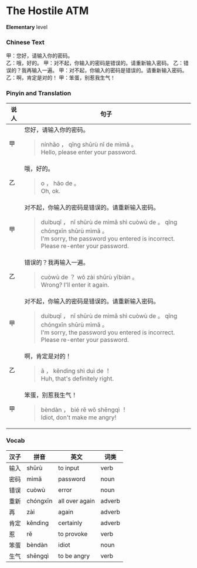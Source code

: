 # The Hostile ATM
**Elementary** level
### Chinese Text
甲：您好，请输入你的密码。<br />乙：哦，好的。
甲：对不起，你输入的密码是错误的。请重新输入密码。
乙：错误的？我再输入一遍。
甲：对不起，你输入的密码是错误的。请重新输入密码。
乙：啊，肯定是对的！
甲：笨蛋，别惹我生气！

### Pinyin and Translation
|说人|句子|
|----|----|
|甲|您好，请输入你的密码。<blockquote>nínhǎo ， qǐng shūrù nǐ de mìmǎ 。<br />Hello, please enter your password.</blockquote>|
|乙|哦，好的。<blockquote>o ， hǎo de 。<br />Oh, ok.</blockquote>|
|甲|对不起，你输入的密码是错误的。请重新输入密码。<blockquote>duìbuqǐ ， nǐ shūrù de mìmǎ shì cuòwù de 。 qǐng chóngxīn shūrù mìmǎ 。<br />I'm sorry, the password you entered is incorrect. Please re-enter your password.</blockquote>|
|乙|错误的？我再输入一遍。<blockquote>cuòwù de ？ wǒ zài shūrù yībiàn 。<br />Wrong? I'll enter it again.</blockquote>|
|甲|对不起，你输入的密码是错误的。请重新输入密码。<blockquote>duìbuqǐ ， nǐ shūrù de mìmǎ shì cuòwù de 。 qǐng chóngxīn shūrù mìmǎ 。<br />I'm sorry, the password you entered is incorrect. Please re-enter your password.</blockquote>|
|乙|啊，肯定是对的！<blockquote>ā ， kěndìng shì duì de ！<br />Huh, that's definitely right.</blockquote>|
|甲|笨蛋，别惹我生气！<blockquote>bèndàn ， bié rě wǒ shēngqì ！<br />Idiot, don't make me angry!</blockquote>|
### Vocab
|汉子|拼音|英文|词类|
|----|----|----|----|
|输入|shūrù|to input|verb|
|密码|mìmǎ|password|noun|
|错误|cuòwù|error|noun|
|重新|chóngxīn|all over again|adverb|
|再|zài|again|adverb|
|肯定|kěndìng|certainly|adverb|
|惹|rě|to provoke|verb|
|笨蛋|bèndàn|idiot|noun|
|生气|shēngqì|to be angry|verb|